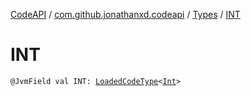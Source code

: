 [CodeAPI](../../index.md) / [com.github.jonathanxd.codeapi](../index.md) / [Types](index.md) / [INT](.)

# INT

`@JvmField val INT: `[`LoadedCodeType`](../../com.github.jonathanxd.codeapi.type/-loaded-code-type/index.md)`<`[`Int`](https://kotlinlang.org/api/latest/jvm/stdlib/kotlin/-int/index.html)`>`